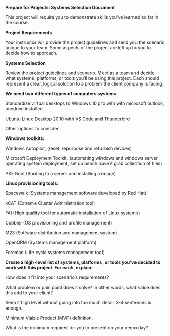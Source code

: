 <b>Prepare for Projects: Systems Selection Document</b>
<p>This project will require you to demonstrate skills you’ve learned so far in the course.</p>

<b>Project Requirements</b>
<p>Your instructor will provide the project guidelines and send you the scenario unique to your team. Some aspects of the project are left up to you to decide how to approach.</p>

<b>Systems Selection</b>
<p>Review the project guidelines and scenario. Meet as a team and decide what systems, platforms, or tools you’ll be using this project. Each should represent a clear, logical solution to a problem the client company is facing.</p>

<b>We need two different types of computers systems</b>

<p>Standardize virtual desktops to Windows 10 pro with with microsoft outlook, onedrive installed. </p>

<p>Ubuntu Linux Desktop 20.10 with VS Code and Thunderbird</p>

<p>Other options to conisder</p>
<b>Windows toolkits:</b> 
<p>Windows Autopilot, (reset, repurpose and refurbish devices)</p>
<p>Microsoft Deployment Toolkit, (automating windows and windows server operating system deployment, set up bench have it grab collection of files)</p>
<p>PXE Boot (Booting to a server and installing a image)</p>

<b>Linux provisioning tools:</b> 
<p>Spacewalk (Systems management software developed by Red Hat)</p>
<p>xCAT  (Extreme Cluster Administration tool)</p>
<p>FAI (High quality tool for automatic installation of Linux systems)</p>
<p>Cobbler (OS provisioning and profile management)</p>
<p>M23 (Sotfware distribution and management system)</p>
<p>OpenQRM (Systems management platform)</p>
<p>Foreman (Life cycle systems management tool)</p>





<b>Create a high-level list of systems, platforms, or tools you’ve decided to work with this project. For each, explain:</b>
<p></p>
<p>How does it fit into your scenario’s requirements?</p>
<p></p>
<p>What problem or pain point does it solve? In other words, what value does this add to your client?</p>
<p><p>
<p>Keep it high level without going into too much detail, 3-4 sentences is enough.</p>
<p><p>
<p>Minimum Viable Product (MVP) definition.</p>
<p><p>
<p>What is the minimum required for you to present on your demo day?</p>
<p><p>
